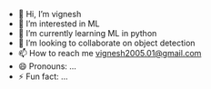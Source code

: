 - 👋 Hi, I’m vignesh
- 👀 I’m interested in ML
- 🌱 I’m currently learning ML in python
- 💞️ I’m looking to collaborate on object detection
- 📫 How to reach me vignesh2005.01@gmail.com
- 😄 Pronouns: ...
- ⚡ Fun fact: ...

<!---
vignesh5611/vignesh5611 is a ✨ special ✨ repository because its `README.md` (this file) appears on your GitHub profile.
You can click the Preview link to take a look at your changes.
--->
